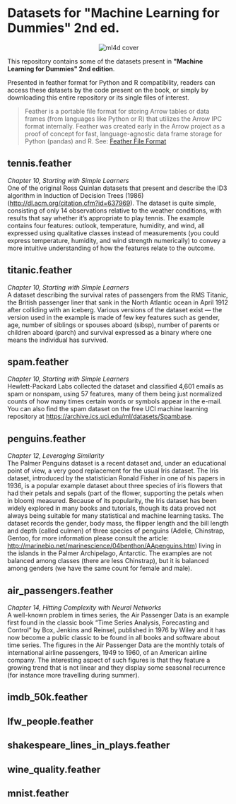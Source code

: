 # Datasets for "Machine Learning for Dummies" 2nd ed.
<p align="center">
  <img src="https://media.wiley.com/product_data/coverImage300/66/11197240/1119724066.jpg" alt="ml4d cover"/>
</p>

<P>This repository contains some of the datasets present in <B>"Machine Learning for Dummies" 2nd edition</B>.<BR>
<P>Presented in feather format for Python and R compatibility, readers can access these datasets by the code present on the book, or simply by downloading this entire repository or its single files of interest.</P>

> Feather is a portable file format for storing Arrow tables or data frames (from languages like Python or R) that utilizes the Arrow IPC format internally. Feather was created early in the Arrow project as a proof of concept for fast, language-agnostic data frame storage for Python (pandas) and R. See: [Feather File Format](https://arrow.apache.org/docs/python/feather.html)

## tennis.feather
<EM>Chapter 10, Starting with Simple Learners</EM><BR>
One of the original Ross Quinlan datasets that present and describe the ID3 algorithm in Induction of Decision Trees (1986) (http://dl.acm.org/citation.cfm?id=637969). The dataset is quite simple, consisting of only 14 observations relative to the weather conditions, with results that say whether it’s appropriate to play tennis. The example contains four features: outlook, temperature, humidity, and wind, all expressed using qualitative classes instead of measurements (you could express temperature, humidity, and wind strength numerically) to convey a more intuitive understanding of how the features relate to the outcome.

## titanic.feather
<EM>Chapter 10, Starting with Simple Learners</EM><BR>
A dataset describing the survival rates of passengers from the RMS Titanic, the British passenger liner that sank in the North Atlantic ocean in April 1912 after colliding with an iceberg. Various versions of the dataset exist — the version used in the example is made of few key features such as gender, age, number of siblings or spouses aboard (sibsp), number of parents or children aboard (parch) and survival expressed as a binary where one means the individual has survived.
 
## spam.feather
<EM>Chapter 10, Starting with Simple Learners</EM><BR>
Hewlett-Packard Labs collected the dataset and classified 4,601 emails as spam or nonspam, using 57 features, many of them being just normalized counts of how many times certain words or symbols appear in the e-mail. You can also find the spam dataset on the free UCI machine learning repository at https://archive.ics.uci.edu/ml/datasets/Spambase.

## penguins.feather
<EM>Chapter 12, Leveraging Similarity</EM><BR>
The Palmer Penguins dataset is a recent dataset and, under an educational point of view, a very good replacement for the usual Iris dataset. The Iris dataset, introduced by the statistician Ronald Fisher in one of his papers in 1936, is a popular example dataset about three species of iris flowers that had their petals and sepals (part of the flower, supporting the petals when in bloom) measured. Because of its popularity, the Iris dataset has been widely explored in many books and tutorials, though its data proved not always being suitable for many statistical and machine learning tasks.
The dataset records the gender, body mass, the flipper length and the bill length and depth (called culmen) of three species of penguins (Adelie, Chinstrap, Gentoo, for more information please consult the article: http://marinebio.net/marinescience/04benthon/AApenguins.htm) living in the islands in the Palmer Archipelago, Antarctic. The examples are not balanced among classes (there are less Chinstrap), but it is balanced among genders (we have the same count for female and male).

## air_passengers.feather
<EM>Chapter 14, Hitting Complexity with Neural Networks</EM><BR>
A well-known problem in times series, the Air Passenger Data is an example first found in the classic book “Time Series Analysis, Forecasting and Control” by Box, Jenkins and Reinsel, published in 1976 by Wiley and it has now become a public classic to be found in all books and software about time series. 
The figures in the Air Passenger Data are the monthly totals of international airline passengers, 1949 to 1960, of an American airline company. The interesting aspect of such figures is that they feature a growing trend that is not linear and they display some seasonal recurrence (for instance more travelling during summer).

## imdb_50k.feather

## lfw_people.feather

## shakespeare_lines_in_plays.feather

## wine_quality.feather

## mnist.feather


